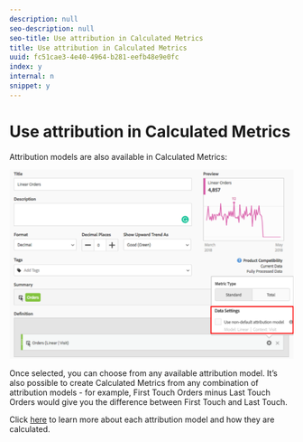 ```yaml
---
description: null
seo-description: null
seo-title: Use attribution in Calculated Metrics
title: Use attribution in Calculated Metrics
uuid: fc51cae3-4e40-4964-b281-eefb48e9e0fc
index: y
internal: n
snippet: y
---
```


# Use attribution in Calculated Metrics

Attribution models are also available in Calculated Metrics:

![](assets/Calc_Metric_Settings.png)

Once selected, you can choose from any available attribution model. It’s also possible to create Calculated Metrics from any combination of attribution models - for example, First Touch Orders minus Last Touch Orders would give you the difference between First Touch and Last Touch.

Click [here](../../../analyze/analysis-workspace/attribution-iq/attribution.md#section_4B9E7F83AE0B451A992397E55C3F5871) to learn more about each attribution model and how they are calculated. 
